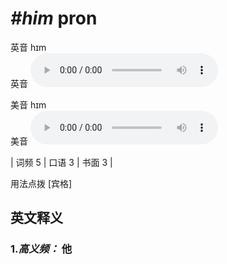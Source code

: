 # ***\#him*** pron
英音 hɪm  
英音
<audio src="./media/him-B.aac" controls="controls"></audio>

美音 hɪm  
美音
<audio src="./media/him.aac" controls="controls"></audio>



| 词频 5 | 口语 3 | 书面 3 |  

用法点拨  [宾格]

英文释义
---
### 1.*高义频：* **他**  


